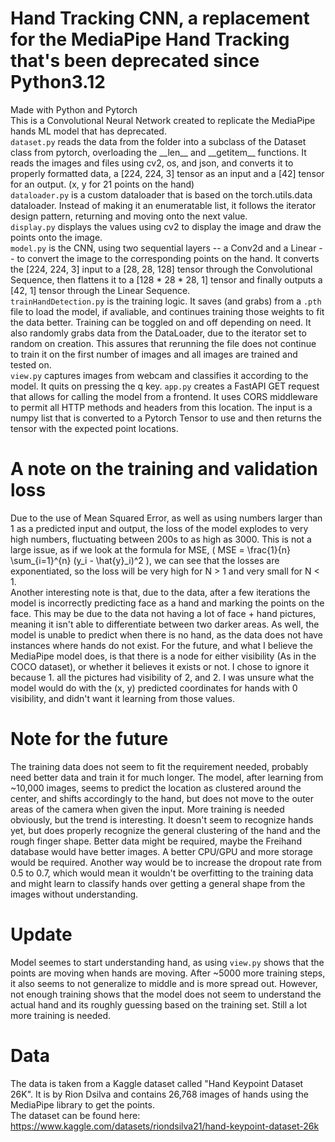 # Hand Tracking CNN, a replacement for the MediaPipe Hand Tracking that's been deprecated since Python3.12
Made with Python and Pytorch <br />
This is a Convolutional Neural Network created to replicate the MediaPipe hands ML model that has deprecated. <br />
`dataset.py` reads the data from the folder into a subclass of the Dataset class from pytorch, overloading the \_\_len\_\_ and \_\_getitem\_\_ functions. It reads the images and files using cv2, os, and json, and converts it to properly formatted data, a \[224, 224, 3\] tensor as an input and a \[42\] tensor for an output. (x, y for 21 points on the hand) <br />
`dataloader.py` is a custom dataloader that is based on the torch.utils.data dataloader. Instead of making it an enumeratable list, it follows the iterator design pattern, returning and moving onto the next value. <br />
`display.py` displays the values using cv2 to display the image and draw the points onto the image. <br />
`model.py` is the CNN, using two sequential layers -- a Conv2d and a Linear -- to convert the image to the corresponding points on the hand. It converts the \[224, 224, 3\] input to a \[28, 28, 128\] tensor through the Convolutional Sequence, then flattens it to a \[128 * 28 * 28, 1\] tensor and finally outputs a \[42, 1\] tensor through the Linear Sequence. <br />
`trainHandDetection.py` is the training logic. It saves (and grabs) from a `.pth` file to load the model, if avaliable, and continues training those weights to fit the data better. Training can be toggled on and off depending on need. It also randomly grabs data from the DataLoader, due to the iterator set to random on creation. This assures that rerunning the file does not continue to train it on the first number of images and all images are trained and tested on. <br />
`view.py` captures images from webcam and classifies it according to the model. It quits on pressing the q key. 
`app.py` creates a FastAPI GET request that allows for calling the model from a frontend. It uses CORS middleware to permit all HTTP methods and headers from this location. The input is a numpy list that is converted to a Pytorch Tensor to use and then returns the tensor with the expected point locations. 

# A note on the training and validation loss
Due to the use of Mean Squared Error, as well as using numbers larger than 1 as a predicted input and output, the loss of the model explodes to very high numbers, fluctuating between 200s to as high as 3000. This is not a large issue, as if we look at the formula for MSE, \( MSE = \frac{1}{n} \sum_{i=1}^{n} (y_i - \hat{y}_i)^2 \), we can see that the losses are exponentiated, so the loss will be very high for N > 1 and very small for N < 1. <br />
Another interesting note is that, due to the data, after a few iterations the model is incorrectly predicting face as a hand and marking the points on the face. This may be due to the data not having a lot of face + hand pictures, meaning it isn't able to differentiate between two darker areas. As well, the model is unable to predict when there is no hand, as the data does not have instances where hands do not exist. For the future, and what I believe the MediaPipe model does, is that there is a node for either visibility (As in the COCO dataset), or whether it believes it exists or not. I chose to ignore it because 1. all the pictures had visibility of 2, and 2. I was unsure what the model would do with the (x, y) predicted coordinates for hands with 0 visibility, and didn't want it learning from those values. <br />

# Note for the future
The training data does not seem to fit the requirement needed, probably need better data and train it for much longer. The model, after learning from ~10,000 images, seems to predict the location as clustered around the center, and shifts accordingly to the hand, but does not move to the outer areas of the camera when given the input. More training is needed obviously, but the trend is interesting. It doesn't seem to recognize hands yet, but does properly recognize the general clustering of the hand and the rough finger shape. Better data might be required, maybe the Freihand database would have better images. A better CPU/GPU and more storage would be required. Another way would be to increase the dropout rate from 0.5 to 0.7, which would mean it wouldn't be overfitting to the training data and might learn to classify hands over getting a general shape from the images without understanding. <br />

# Update
Model seemes to start understanding hand, as using `view.py` shows that the points are moving when hands are moving. After ~5000 more training steps, it also seems to not generalize to middle and is more spread out. However, not enough training shows that the model does not seem to understand the actual hand and its roughly guessing based on the training set. Still a lot more training is needed. <br />

# Data
The data is taken from a Kaggle dataset called "Hand Keypoint Dataset 26K". It is by Rion Dsilva and contains 26,768 images of hands using the MediaPipe library to get the points. <br />
The dataset can be found here: https://www.kaggle.com/datasets/riondsilva21/hand-keypoint-dataset-26k <br />
